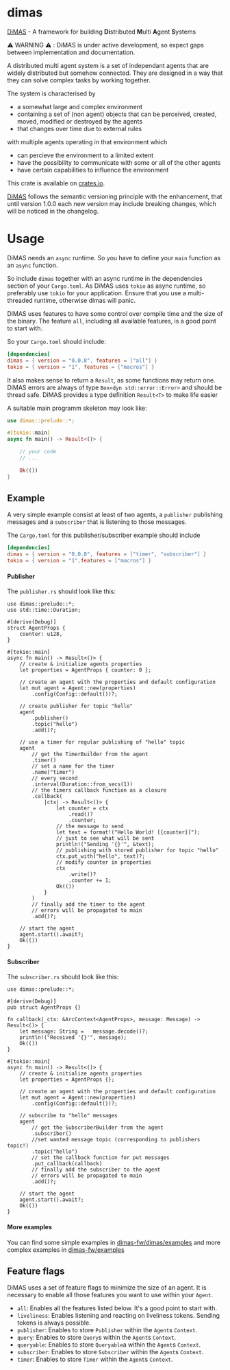 # dimas

[DiMAS](https://github.com/dimas-fw/dimas/tree/main/dimas) - A framework for building **Di**stributed **M**ulti **A**gent **S**ystems

⚠️ WARNING ⚠️ : DiMAS is under active development, so expect gaps between implementation and documentation. 

A distributed multi agent system is a set of independant agents that are widely distributed but somehow connected.
They are designed in a way that they can solve complex tasks by working together.

The system is characterised by
- a somewhat large and complex environment
- containing a set of (non agent) objects that can be perceived, created, moved, modified or destroyed by the agents
- that changes over time due to external rules

with multiple agents operating in that environment which
- can percieve the environment to a limited extent
- have the possibility to communicate with some or all of the other agents
- have certain capabilities to influence the environment


This crate is available on [crates.io](https://crates.io/crates/dimas).

[DiMAS](https://github.com/dimas-fw/dimas/tree/main/dimas) follows the semantic versioning principle with the enhancement,
that until version 1.0.0 each new version may include breaking changes, which will be noticed in the changelog.

# Usage

DiMAS needs an `async` runtime. So you have to define your `main` function as an `async` function.

So include `dimas` together with an async runtime in the dependencies section of your `Cargo.toml`.
As DiMAS uses `tokio` as async runtime, so preferably use `tokio` for your application. 
Ensure that you use a multi-threaded runtime, otherwise dimas will panic.

DiMAS uses features to have some control over compile time and the size of the binary. 
The feature `all`, including all available features, is a good point to start with.

So your `Cargo.toml` should include:

```toml
[dependencies]
dimas = { version = "0.0.8", features = ["all"] }
tokio = { version = "1", features = ["macros"] }
```

It also makes sense to return a `Result`, as some functions may return one.
DiMAS errors are always of type `Box<dyn std::error::Error>` and should be thread safe. 
DiMAS provides a type definition `Result<T>` to make life easier

A suitable main programm skeleton may look like:

```rust
use dimas::prelude::*;

#[tokio::main]
async fn main() -> Result<()> {

	// your code
	// ...

	Ok(())
}
```

## Example

A very simple example consist at least of two agents, a `publisher` publishing messages 
and a `subscriber` that is listening to those messages.

The `Cargo.toml` for this publisher/subscriber example should include

```toml
[dependencies]
dimas = { version = "0.0.8", features = ["timer", "subscriber"] }
tokio = { version = "1",features = ["macros"] }
```

#### Publisher

The `publisher.rs` should look like this:

```rust,no_run
use dimas::prelude::*;
use std::time::Duration;

#[derive(Debug)]
struct AgentProps {
	counter: u128,
}

#[tokio::main]
async fn main() -> Result<()> {
	// create & initialize agents properties
	let properties = AgentProps { counter: 0 };

	// create an agent with the properties and default configuration
	let mut agent = Agent::new(properties)
		.config(Config::default())?;

	// create publisher for topic "hello"
	agent
		.publisher()
		.topic("hello")
		.add()?;

	// use a timer for regular publishing of "hello" topic
	agent
		// get the TimerBuilder from the agent
		.timer()
		// set a name for the timer
		.name("timer")
		// every second
		.interval(Duration::from_secs(1))
		// the timers callback function as a closure
		.callback(
			|ctx| -> Result<()> {
				let counter = ctx
					.read()?
					.counter;
				// the message to send
				let text = format!("Hello World! [{counter}]");
				// just to see what will be sent
				println!("Sending '{}'", &text);
				// publishing with stored publisher for topic "hello"
				ctx.put_with("hello", text)?;
				// modify counter in properties
				ctx
					.write()?
					.counter += 1;
				Ok(())
			}
		)
		// finally add the timer to the agent
		// errors will be propagated to main
		.add()?;

	// start the agent
	agent.start().await?;
	Ok(())
}
```

#### Subscriber

The `subscriber.rs` should look like this:

```rust,no_run
use dimas::prelude::*;

#[derive(Debug)]
pub struct AgentProps {}

fn callback(_ctx: &ArcContext<AgentProps>, message: Message) -> Result<()> {
	let message: String =	message.decode()?;
	println!("Received '{}'", message);
	Ok(())
}

#[tokio::main]
async fn main() -> Result<()> {
	// create & initialize agents properties
	let properties = AgentProps {};

	// create an agent with the properties and default configuration
	let mut agent = Agent::new(properties)
		.config(Config::default())?;

	// subscribe to "hello" messages
	agent
		// get the SubscriberBuilder from the agent
		.subscriber()
    	//set wanted message topic (corresponding to publishers topic!)
		.topic("hello")
    	// set the callback function for put messages
		.put_callback(callback)
    	// finally add the subscriber to the agent
    	// errors will be propagated to main
		.add()?;

	// start the agent
	agent.start().await?;
	Ok(())
}
```

#### More examples
You can find some simple examples in [dimas-fw/dimas/examples](https://github.com/dimas-fw/dimas/blob/main/examples/README.md)
and more complex examples in [dimas-fw/examples](https://github.com/dimas-fw/examples/blob/main/README.md)

## Feature flags

DiMAS uses a set of feature flags to minimize the size of an agent. 
It is necessary to enable all those features you want to use within your `Agent`.

- `all`: Enables all the features listed below. It's a good point to start with.
- `liveliness`: Enables listening and reacting on liveliness tokens. Sending tokens is always possible.
- `publisher`: Enables to store `Publisher` within the `Agent`s `Context`.
- `query`: Enables to store `Query`s within the `Agent`s `Context`.
- `queryable`: Enables to store `Queryable`a within the `Agent`s `Context`.
- `subscriber`: Enables to store `Subscriber` within the `Agent`s `Context`.
- `timer`: Enables to store `Timer` within the `Agent`s `Context`.
